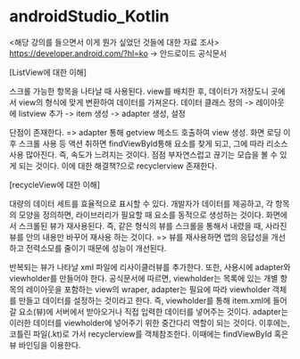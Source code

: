 # androidStudio_Kotlin
<해당 강의를 들으면서 이게 뭔가 싶었던 것들에 대한 자료 조사>
https://developer.android.com/?hl=ko -> 안드로이드 공식문서

[ListView에 대한 이해]

스크롤 가능한 항목을 나타날 때 사용된다. view를 배치한 후, 데이터가 저장도니 곳에서 view의 형식에 맞게 변환하여 데이터를 가져온다.
데이터 클래스 정의 -> 레이아웃에 listview 추가 -> item 생성 -> adapter 생성, 설정

단점이 존재한다. => adapter 통해 getview 메소드 호출하여 view 생성. 화면 로딩 이후 스크롤 사용 등 액션 취하면 findViewById통해 요소를 찾게 되고, 그에 따라 리소스 사용 많아진다.
즉, 속도가 느려지는 것이다. 점점 부자연스럽고 끊기는 모습을 볼 수 있게 되는 것이다.
이에 대한 해결책?으로 recyclerview 존재한다.

[recycleView에 대한 이해]

대량의 데이터 세트를 효율적으로 표시할 수 있다. 개발자가 데이터를 제공하고, 각 항목의 모양을 정의하면, 라이브러리가 필요할 때 요소를 동적으로 생성하는 것이다.
화면에서 스크롤된 뷰가 재사용된다. 즉, 같은 형식의 뷰를 스크롤을 통해서 내렸을 때, 사라진 뷰를 안의 내용만 바꾸어 재사용 하는 것이다.
=> 뷰를 재사용하면 앱의 응답성을 개선하고 전력소모를 줄이기 때문에 성능이 개선된다.

반복되는 뷰가 나타날 xml 파일에 리사이클러뷰를 추가한다.
또한, 사용시에 adapter와 viewholder를 만들어야 한다. 공식문서에 따르면, viewholder는 목록에 있는 개별 항목의 레이아웃을 포함하는 view의 wraper, adapter는 필요에 따라 viewholder 객체를 만들고 데이터를 설정하는 것이라고 한다.
즉, viewholder를 통해 item.xml에 들어갈 요소(뷰)에 서버에서 받아오거나 직접 입력한 데이터를 넣어주는 것이다.
adapter는 이러한 데이터를 viewholder에 넣어주기 위한 중간다리 역할이 되는 것이다.
이후에는, 코틀린 파일(.kt)로 가서 recyclerview를 객체참조한다. 이때에는 findViewById 혹은 뷰 바인딩을 이용한다.

